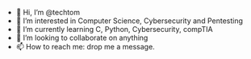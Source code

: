 - 👋 Hi, I’m @techtom
- 👀 I’m interested in Computer Science, Cybersecurity and Pentesting
- 🌱 I’m currently learning C, Python, Cybersecurity, compTIA
- 💞️ I’m looking to collaborate on anything
- 📫 How to reach me: drop me a message.

<!---
techtom/techtom is a ✨ special ✨ repository because its `README.md` (this file) appears on your GitHub profile.
You can click the Preview link to take a look at your changes.
--->
